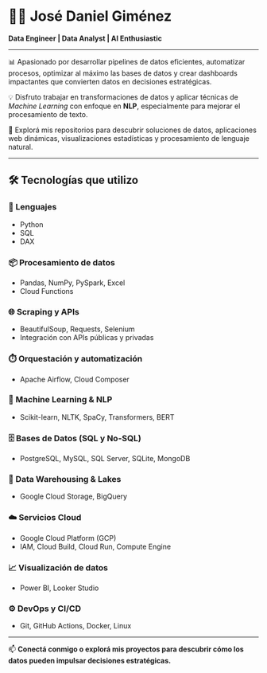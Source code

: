 # 👨‍💻 José Daniel Giménez  
**Data Engineer | Data Analyst | AI Enthusiastic**

---

📊 Apasionado por desarrollar pipelines de datos eficientes, automatizar procesos, optimizar al máximo las bases de datos y crear dashboards impactantes que convierten datos en decisiones estratégicas.

💡 Disfruto trabajar en transformaciones de datos y aplicar técnicas de *Machine Learning* con enfoque en **NLP**, especialmente para mejorar el procesamiento de texto.

🚀 Explorá mis repositorios para descubrir soluciones de datos, aplicaciones web dinámicas, visualizaciones estadísticas y procesamiento de lenguaje natural.

---

## 🛠️ Tecnologías que utilizo

### 🧠 Lenguajes
- Python
- SQL
- DAX

### 📦 Procesamiento de datos
- Pandas, NumPy, PySpark, Excel
- Cloud Functions

### 🌐 Scraping y APIs
- BeautifulSoup, Requests, Selenium
- Integración con APIs públicas y privadas

### ⏱️ Orquestación y automatización
- Apache Airflow, Cloud Composer

### 🤖 Machine Learning & NLP
- Scikit-learn, NLTK, SpaCy, Transformers, BERT

### 🗄️ Bases de Datos (SQL y No-SQL)
- PostgreSQL, MySQL, SQL Server, SQLite, MongoDB

### 🧊 Data Warehousing & Lakes
- Google Cloud Storage, BigQuery

### ☁️ Servicios Cloud
- Google Cloud Platform (GCP)
- IAM, Cloud Build, Cloud Run, Compute Engine

### 📈 Visualización de datos
- Power BI, Looker Studio

### ⚙️ DevOps y CI/CD
- Git, GitHub Actions, Docker, Linux

---

📫 **Conectá conmigo o explorá mis proyectos para descubrir cómo los datos pueden impulsar decisiones estratégicas.**

